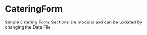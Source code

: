 # CateringForm
Simple Catering Form. Sections are modular and can be updated by changing the Data File
